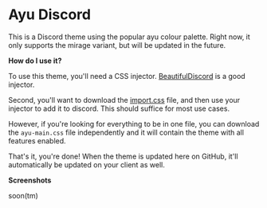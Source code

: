 # Ayu Discord

This is a Discord theme using the popular ayu colour palette. Right now, it only supports the mirage variant, but will be updated in the future.

**How do I use it?**

To use this theme, you'll need a CSS injector. [BeautifulDiscord](https://github.com/leovoel/BeautifulDiscord) is a good injector.

Second, you'll want to download the [import.css](https://github.com/sardonicism-04/ayu-mirage-discord/blob/master/import.css) file, and then use your injector to add it to discord. This should suffice for most use cases.

However, if you're looking for everything to be in one file, you can download the `ayu-main.css` file independently and it will contain the theme with all features enabled.

That's it, you're done! When the theme is updated here on GitHub, it'll automatically be updated on your client as well.

**Screenshots**

soon(tm)